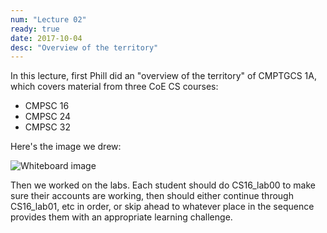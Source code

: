 ```yaml
---
num: "Lecture 02"
ready: true
date: 2017-10-04
desc: "Overview of the territory"
---
```


In this lecture, first Phill did an "overview of the territory" of CMPTGCS 1A, which covers material from three CoE CS courses:

* CMPSC 16
* CMPSC 24
* CMPSC 32

Here's the image we drew:

![Whiteboard image](map.jpg)

Then we worked on the labs.  Each student should do CS16_lab00 to make
sure their accounts are working, then should either continue through
CS16_lab01, etc in order, or skip ahead to whatever place in the
sequence provides them with an appropriate learning challenge.
